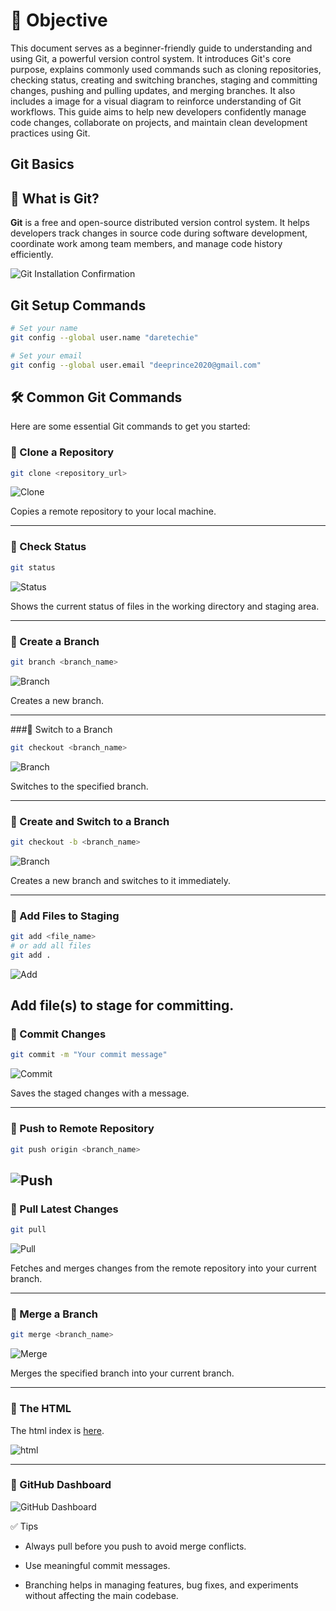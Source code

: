 # 🎯 Objective

This document serves as a beginner-friendly guide to understanding and using Git, a powerful version control system. It introduces Git's core purpose, explains commonly used commands such as cloning repositories, checking status, creating and switching branches, staging and committing changes, pushing and pulling updates, and merging branches. It also includes a image for a visual diagram to reinforce understanding of Git workflows. This guide aims to help new developers confidently manage code changes, collaborate on projects, and maintain clean development practices using Git.

## Git Basics

## 📌 What is Git?

**Git** is a free and open-source distributed version control system. It helps developers track changes in source code during software development, coordinate work among team members, and manage code history efficiently.

![Git Installation Confirmation](img/git.png)

## Git Setup Commands
```sh
# Set your name
git config --global user.name "daretechie"

# Set your email
git config --global user.email "deeprince2020@gmail.com"
```

## 🛠️ Common Git Commands

Here are some essential Git commands to get you started:

### 🔹 Clone a Repository
```bash
git clone <repository_url>
```
![Clone](./img/clone.png)

Copies a remote repository to your local machine.


---

### 🔹 Check Status
```sh
git status
```
![Status](./img/addCommit.png)

Shows the current status of files in the working directory and staging area.


---

### 🔹 Create a Branch
```sh
git branch <branch_name>
```
![Branch](./img/branch.png)

Creates a new branch.


---

###🔹 Switch to a Branch
```sh
git checkout <branch_name>
```
![Branch](./img/branch.png)

Switches to the specified branch.


---

### 🔹 Create and Switch to a Branch
```sh
git checkout -b <branch_name>
```
![Branch](./img/branch.png)

Creates a new branch and switches to it immediately.


---

### 🔹 Add Files to Staging
```sh
git add <file_name>
# or add all files
git add .
```
![Add](./img/addCommit.png)

Add file(s) to stage for committing.
---

### 🔹 Commit Changes
```sh
git commit -m "Your commit message"
```
![Commit](./img/addCommit.png)

Saves the staged changes with a message.


---

### 🔹 Push to Remote Repository
```sh
git push origin <branch_name>
```
![Push](./img/push.png)
---

### 🔹 Pull Latest Changes
```sh
git pull
```
![Pull](./img/pull.png)

Fetches and merges changes from the remote repository into your current branch.


---

### 🔹 Merge a Branch
```sh
git merge <branch_name>
```
![Merge](./img/merge.png)

Merges the specified branch into your current branch.


---

### 🔹 The HTML
The html index is [here](/Module-1/mini-project-2/index.html).

![html](./img/editIndex.png)

---

### 🔹 GitHub Dashboard

![GitHub Dashboard](./img/github-dashboard.png)


✅ Tips

- Always pull before you push to avoid merge conflicts.

- Use meaningful commit messages.

- Branching helps in managing features, bug fixes, and experiments without affecting the main codebase.
